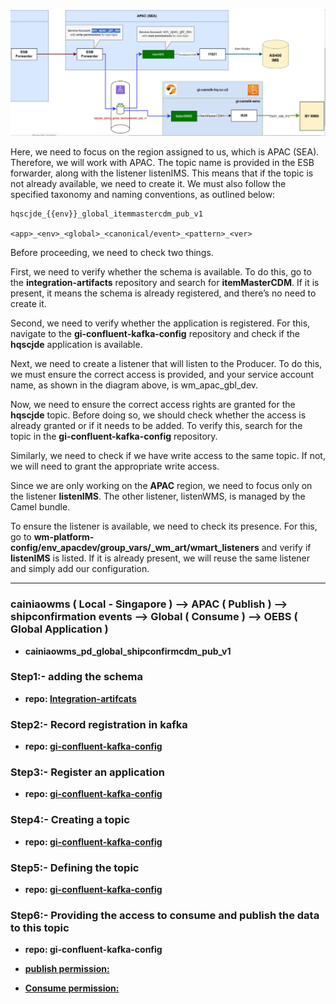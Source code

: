 ![Alt text](images/diagram.png)

Here, we need to focus on the region assigned to us, which is APAC (SEA). Therefore, we will work with APAC. The topic name is provided in the ESB forwarder, along with the listener listenIMS. This means that if the topic is not already available, we need to create it. We must also follow the specified taxonomy and naming conventions, as outlined below:

```
hqscjde_{{env}}_global_itemmastercdm_pub_v1

<app>_<env>_<global>_<canonical/event>_<pattern>_<ver>
```

Before proceeding, we need to check two things.

First, we need to verify whether the schema is available. To do this, go to the **integration-artifacts** repository and search for **itemMasterCDM**. If it is present, it means the schema is already registered, and there’s no need to create it.

Second, we need to verify whether the application is registered. For this, navigate to the **gi-confluent-kafka-config** repository and check if the **hqscjde** application is available.

Next, we need to create a listener that will listen to the Producer. To do this, we must ensure the correct access is provided, and your service account name, as shown in the diagram above, is wm_apac_gbl_dev.

Now, we need to ensure the correct access rights are granted for the **hqscjde** topic. Before doing so, we should check whether the access is already granted or if it needs to be added. To verify this, search for the topic in the **gi-confluent-kafka-config** repository.

Similarly, we need to check if we have write access to the same topic. If not, we will need to grant the appropriate write access.

Since we are only working on the **APAC** region, we need to focus only on the listener **listenIMS**. The other listener, listenWMS, is managed by the Camel bundle.

To ensure the listener is available, we need to check its presence. For this, go to **wm-platform-config/env_apacdev/group_vars/\_wm_art/wmart_listeners** and verify if **listenIMS** is listed. If it is already present, we will reuse the same listener and simply add our configuration.

---

### cainiaowms ( Local - Singapore ) --> APAC ( Publish ) --> shipconfirmation events --> Global ( Consume ) --> OEBS ( Global Application )

- **cainiaowms_pd_global_shipconfirmcdm_pub_v1**

### Step1:- adding the schema

- **repo: [Integration-artifcats](https://github.com/AmwayCommon/integration-artifacts/blob/main/abgcdm/protobuf/ABGCDM_ShipConfirm_CDM_ShipConfirmCDM.proto)**

### Step2:- Record registration in kafka

- **repo: [gi-confluent-kafka-config](https://github.com/AmwayCommon/gi-confluent-kafka-config/blob/main/records/ABGCDM_ShipConfirm_CDM_ShipConfirmCDM.yml)**

### Step3:- Register an application

- **repo: [gi-confluent-kafka-config](https://github.com/AmwayCommon/gi-confluent-kafka-config/blob/main/applications/cainiaowms.yml)**

### Step4:- Creating a topic

- **repo: [gi-confluent-kafka-config](https://github.com/AmwayCommon/gi-confluent-kafka-config/blob/main/topics/cainiaowms/shipconfirmcdm.yml)**

### Step5:- Defining the topic

- **repo: [gi-confluent-kafka-config](https://github.com/AmwayCommon/gi-confluent-kafka-config/blob/main/env_integration_production/group_vars/_topics/topics_defs/pd.yml)**

### Step6:- Providing the access to consume and publish the data to this topic

- **repo: gi-confluent-kafka-config**
- **[publish permission:](https://github.com/AmwayCommon/gi-confluent-kafka-config/blob/main/env_integration_production/group_vars/_service_accounts/service_accounts/wm_apac_gbl_pd.yml)**

- **[Consume permission:](https://github.com/AmwayCommon/gi-confluent-kafka-config/blob/main/env_integration_production/group_vars/_service_accounts/service_accounts/wm_ent_gbl_pd.yml)**
